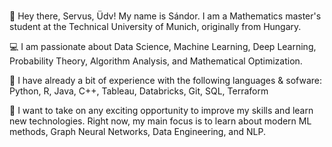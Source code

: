 ###
👋 Hey there, Servus, Üdv! My name is Sándor. I am a Mathematics master's student at the Technical University of Munich, originally from Hungary.

💻 I am passionate about Data Science, Machine Learning, Deep Learning, Probability Theory, Algorithm Analysis, and Mathematical Optimization.

🔬 I have already a bit of experience with the following languages & sofware: Python, R, Java, C++, Tableau, Databricks, Git, SQL, Terraform

🌱 I want to take on any exciting opportunity to improve my skills and learn new technologies. Right now, my main focus is to learn about modern ML methods, Graph Neural Networks, Data Engineering, and NLP.

<!--
**daroczisandor/daroczisandor** is a ✨ _special_ ✨ repository because its `README.md` (this file) appears on your GitHub profile.

Here are some ideas to get you 👯:

👋 Hey! My name is Sándor, a Mathematics master's student at the Technical University of Munich.
💻 I am passionate about Data Science, Machine Learning, Deep

- 🔭 I’m currently working on ...
- 🌱 I’m currently learning ...
- 👯 I’m looking to collaborate on ...
- 🤔 I’m looking for help with ...
- 💬 Ask me about ...
- 📫 How to reach me: ...
- 😄 Pronouns: ...
- ⚡ Fun fact: ...
-->
